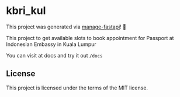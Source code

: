 # kbri_kul

This project was generated via [manage-fastapi](https://ycd.github.io/manage-fastapi/)! :tada:

This project to get available slots to book appointment for Passport at Indonesian Embassy in Kuala Lumpur

You can visit at docs and try it out `/docs`

## License

This project is licensed under the terms of the MIT license.
